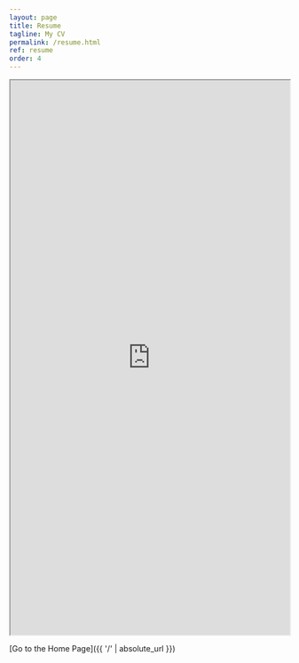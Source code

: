 ```yaml
---
layout: page
title: Resume
tagline: My CV
permalink: /resume.html
ref: resume
order: 4
---
```


<iframe src="https://drive.google.com/file/d/1mzzBh4GdX0Squ-e2DVX46m2wICOA_Zl_/preview" width="100%" height="1000" allow="autoplay"></iframe>

[Go to the Home Page]({{ '/' | absolute_url }})
